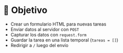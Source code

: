 # 🎯 Objetivo

- Crear un formulario HTML para nuevas tareas
- Enviar datos al servidor con `POST`
- Capturar los datos con `request.form`
- Guardar la tarea en una lista temporal (`tareas = []`)
- Redirigir a `/` luego del envío
